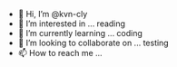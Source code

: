 - 👋 Hi, I’m @kvn-cly
- 👀 I’m interested in ... reading
- 🌱 I’m currently learning ... coding
- 💞️ I’m looking to collaborate on ... testing
- 📫 How to reach me ... 

<!---
kvn-cly/kvn-cly is a ✨ special ✨ repository because its `README.md` (this file) appears on your GitHub profile.
You can click the Preview link to take a look at your changes.
--->
